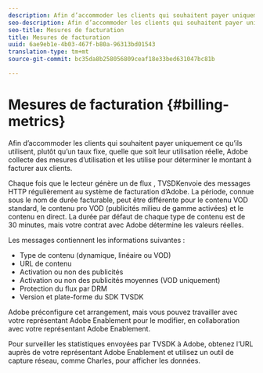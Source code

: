 ```yaml
---
description: Afin d’accommoder les clients qui souhaitent payer uniquement ce qu’ils utilisent, plutôt qu’un taux fixe, quelle que soit leur utilisation réelle, Adobe collecte des mesures d’utilisation et les utilise pour déterminer le montant à facturer aux clients.
seo-description: Afin d’accommoder les clients qui souhaitent payer uniquement ce qu’ils utilisent, plutôt qu’un taux fixe, quelle que soit leur utilisation réelle, Adobe collecte des mesures d’utilisation et les utilise pour déterminer le montant à facturer aux clients.
seo-title: Mesures de facturation
title: Mesures de facturation
uuid: 6ae9eb1e-4b03-467f-b80a-96313bd01543
translation-type: tm+mt
source-git-commit: bc35da8b258056809ceaf18e33bed631047bc81b

---
```



# Mesures de facturation {#billing-metrics}

Afin d’accommoder les clients qui souhaitent payer uniquement ce qu’ils utilisent, plutôt qu’un taux fixe, quelle que soit leur utilisation réelle, Adobe collecte des mesures d’utilisation et les utilise pour déterminer le montant à facturer aux clients.

Chaque fois que le lecteur génère un de flux  , TVSDKenvoie des messages HTTP régulièrement au système de facturation d’Adobe. La période, connue sous le nom de durée facturable, peut être différente pour le contenu VOD standard, le contenu pro VOD (publicités milieu de gamme activées) et le contenu en direct. La durée par défaut de chaque type de contenu est de 30 minutes, mais votre contrat avec Adobe détermine les valeurs réelles.

Les messages contiennent les informations suivantes :

* Type de contenu (dynamique, linéaire ou VOD)
* URL de contenu
* Activation ou non des publicités
* Activation ou non des publicités moyennes (VOD uniquement)
* Protection du flux par DRM
* Version et plate-forme du SDK TVSDK

Adobe préconfigure cet arrangement, mais vous pouvez travailler avec votre représentant Adobe Enablement pour le modifier, en collaboration avec votre représentant Adobe Enablement.

Pour surveiller les statistiques envoyées par TVSDK à Adobe, obtenez l’URL auprès de votre représentant Adobe Enablement et utilisez un outil de capture réseau, comme Charles, pour afficher les données.